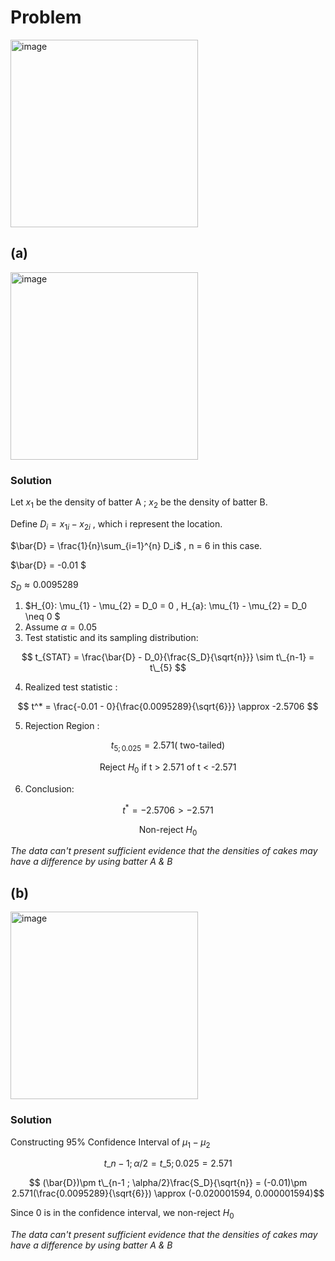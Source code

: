# Problem

<img width="300" alt="image" src="https://github.com/user-attachments/assets/20ed9a97-6d43-4279-96f3-1b44c363bd14" />

## (a)

<img width="300" alt="image" src="https://github.com/user-attachments/assets/135f529a-5935-4223-a7ed-bef6c0a22874" />

### Solution

Let $x_1$ be the density of batter A ; $x_2$ be the density of batter B.

Define $D_i = x_{1i} - x_{2i}$ , which i represent the location.

$\bar{D} = \frac{1}{n}\sum_{i=1}^{n} D_i$  , n = 6 in this case.

$\bar{D} = -0.01 $

$S_D \approx 0.0095289$  

1. $H_{0}: \mu_{1} - \mu_{2} = D_0 = 0  , H_{a}: \mu_{1} - \mu_{2} = D_0 \neq 0 $
2. Assume $\alpha = 0.05$
3. Test statistic and its sampling distribution:

$$
t_{STAT} = \frac{\bar{D} - D_0}{\frac{S_D}{\sqrt{n}}} \sim t\_{n-1} = t\_{5}
$$   

4. Realized test statistic :

$$
t^* = \frac{-0.01 - 0}{\frac{0.0095289}{\sqrt{6}}} \approx -2.5706
$$

5. Rejection Region :

$$t_{5 ; 0.025} = 2.571 \text{( two-tailed)}$$

$$\text{Reject }H_0 \text{ if t > 2.571 of t < -2.571}$$

6. Conclusion:

$$t^* = -2.5706 > -2.571 $$

$$\text{Non-reject }H_0$$

*The data can't present sufficient evidence that the densities of cakes may have a difference by using batter A & B*

## (b)

<img width="300" alt="image" src="https://github.com/user-attachments/assets/d69f4724-e893-4c43-bded-da4ab4554dd9" />

### Solution

Constructing 95% Confidence Interval of $\mu_1 - \mu_2$

$$t\_{n-1 ; \alpha/2} = t\_{5 ; 0.025} = 2.571$$

$$
(\bar{D})\pm t\_{n-1 ; \alpha/2}\frac{S_D}{\sqrt{n}}
 = (-0.01)\pm 2.571(\frac{0.0095289}{\sqrt{6}}) \approx (-0.020001594, 0.000001594)$$

Since 0 is in the confidence interval, we non-reject $H_0$

*The data can't present sufficient evidence that the densities of cakes may have a difference by using batter A & B*

